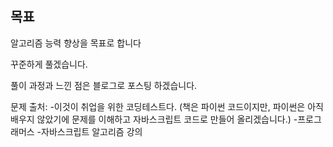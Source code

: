 ## 목표
알고리즘 능력 향상을 목표로 합니다

꾸준하게 풀겠습니다.

풀이 과정과 느낀 점은 블로그로 포스팅 하겠습니다.

문제 출처:
-이것이 취업을 위한 코딩테스트다.
(책은 파이썬 코드이지만, 파이썬은 아직 배우지 않았기에 문제를 이해하고 자바스크립트 코드로 만들어 올리겠습니다.)
-프로그래머스
-자바스크립트 알고리즘 강의

